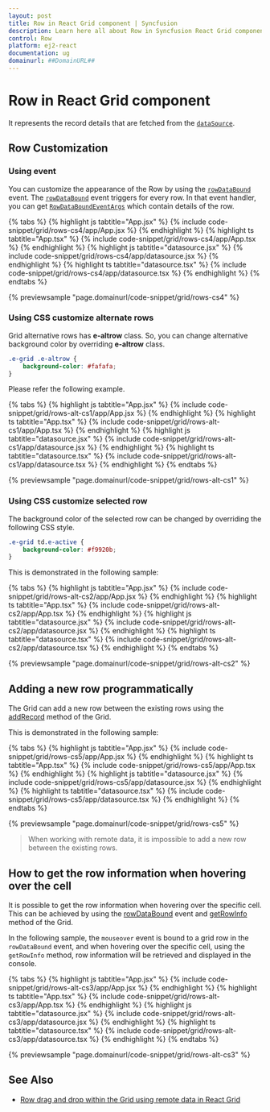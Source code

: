 ```yaml
---
layout: post
title: Row in React Grid component | Syncfusion
description: Learn here all about Row in Syncfusion React Grid component of Syncfusion Essential JS 2 and more.
control: Row 
platform: ej2-react
documentation: ug
domainurl: ##DomainURL##
---
```


# Row in React Grid component

It represents the record details that are fetched from the [`dataSource`](https://ej2.syncfusion.com/angular/documentation/api/grid/#datasource).

## Row Customization

### Using event

You can customize the appearance of the Row by using the [`rowDataBound`](https://ej2.syncfusion.com/angular/documentation/api/grid/#rowdatabound) event.
The [`rowDataBound`](https://ej2.syncfusion.com/angular/documentation/api/grid/#rowdatabound) event triggers for every row. In that event handler,
you can get [`RowDataBoundEventArgs`](https://ej2.syncfusion.com/angular/documentation/api/grid/rowDataBoundEventArgs/) which contain details of the row.

{% tabs %}
{% highlight js tabtitle="App.jsx" %}
{% include code-snippet/grid/rows-cs4/app/App.jsx %}
{% endhighlight %}
{% highlight ts tabtitle="App.tsx" %}
{% include code-snippet/grid/rows-cs4/app/App.tsx %}
{% endhighlight %}
{% highlight js tabtitle="datasource.jsx" %}
{% include code-snippet/grid/rows-cs4/app/datasource.jsx %}
{% endhighlight %}
{% highlight ts tabtitle="datasource.tsx" %}
{% include code-snippet/grid/rows-cs4/app/datasource.tsx %}
{% endhighlight %}
{% endtabs %}

 {% previewsample "page.domainurl/code-snippet/grid/rows-cs4" %}

### Using CSS customize alternate rows

Grid alternative rows has **e-altrow** class. So, you can change alternative background color by overriding **e-altrow** class.

```css
.e-grid .e-altrow {
    background-color: #fafafa;
}
```

Please refer the following example.

{% tabs %}
{% highlight js tabtitle="App.jsx" %}
{% include code-snippet/grid/rows-alt-cs1/app/App.jsx %}
{% endhighlight %}
{% highlight ts tabtitle="App.tsx" %}
{% include code-snippet/grid/rows-alt-cs1/app/App.tsx %}
{% endhighlight %}
{% highlight js tabtitle="datasource.jsx" %}
{% include code-snippet/grid/rows-alt-cs1/app/datasource.jsx %}
{% endhighlight %}
{% highlight ts tabtitle="datasource.tsx" %}
{% include code-snippet/grid/rows-alt-cs1/app/datasource.tsx %}
{% endhighlight %}
{% endtabs %}

 {% previewsample "page.domainurl/code-snippet/grid/rows-alt-cs1" %}

### Using CSS customize selected row

The background color of the selected row can be changed by overriding the following CSS style.

```css
.e-grid td.e-active {
    background-color: #f9920b;
}
```

This is demonstrated in the following sample:

{% tabs %}
{% highlight js tabtitle="App.jsx" %}
{% include code-snippet/grid/rows-alt-cs2/app/App.jsx %}
{% endhighlight %}
{% highlight ts tabtitle="App.tsx" %}
{% include code-snippet/grid/rows-alt-cs2/app/App.tsx %}
{% endhighlight %}
{% highlight js tabtitle="datasource.jsx" %}
{% include code-snippet/grid/rows-alt-cs2/app/datasource.jsx %}
{% endhighlight %}
{% highlight ts tabtitle="datasource.tsx" %}
{% include code-snippet/grid/rows-alt-cs2/app/datasource.tsx %}
{% endhighlight %}
{% endtabs %}

 {% previewsample "page.domainurl/code-snippet/grid/rows-alt-cs2" %}

## Adding a new row programmatically

The Grid can add a new row between the existing rows using the [addRecord](https://ej2.syncfusion.com/angular/documentation/api/grid/#addrecord) method of the Grid.

This is demonstrated in the following sample:

{% tabs %}
{% highlight js tabtitle="App.jsx" %}
{% include code-snippet/grid/rows-cs5/app/App.jsx %}
{% endhighlight %}
{% highlight ts tabtitle="App.tsx" %}
{% include code-snippet/grid/rows-cs5/app/App.tsx %}
{% endhighlight %}
{% highlight js tabtitle="datasource.jsx" %}
{% include code-snippet/grid/rows-cs5/app/datasource.jsx %}
{% endhighlight %}
{% highlight ts tabtitle="datasource.tsx" %}
{% include code-snippet/grid/rows-cs5/app/datasource.tsx %}
{% endhighlight %}
{% endtabs %}

 {% previewsample "page.domainurl/code-snippet/grid/rows-cs5" %}

> When working with remote data, it is impossible to add a new row between the existing rows.

## How to get the row information when hovering over the cell

It is possible to get the row information when hovering over the specific cell. This can be achieved by using the [rowDataBound](https://ej2.syncfusion.com/angular/documentation/api/grid#rowdatabound) event and [getRowInfo](https://ej2.syncfusion.com/angular/documentation/api/grid#getrowinfo) method of the Grid.

In the following sample, the `mouseover` event is bound to a grid row in the `rowDataBound` event, and when hovering over the specific cell, using the `getRowInfo` method, row information will be retrieved and displayed in the console.

{% tabs %}
{% highlight js tabtitle="App.jsx" %}
{% include code-snippet/grid/rows-alt-cs3/app/App.jsx %}
{% endhighlight %}
{% highlight ts tabtitle="App.tsx" %}
{% include code-snippet/grid/rows-alt-cs3/app/App.tsx %}
{% endhighlight %}
{% highlight js tabtitle="datasource.jsx" %}
{% include code-snippet/grid/rows-alt-cs3/app/datasource.jsx %}
{% endhighlight %}
{% highlight ts tabtitle="datasource.tsx" %}
{% include code-snippet/grid/rows-alt-cs3/app/datasource.tsx %}
{% endhighlight %}
{% endtabs %}

 {% previewsample "page.domainurl/code-snippet/grid/rows-alt-cs3" %}

## See Also

* [Row drag and drop within the Grid using remote data in React Grid](https://www.syncfusion.com/forums/147119/row-drag-and-drop-within-the-grid-using-remote-data-in-react-grid)